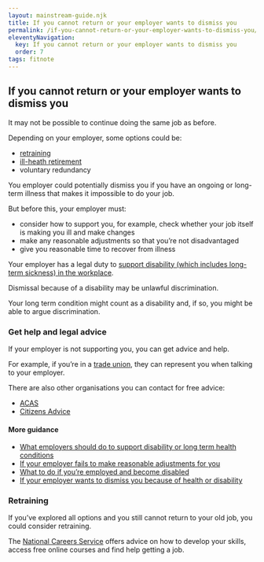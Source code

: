 ```yaml
---
layout: mainstream-guide.njk
title: If you cannot return or your employer wants to dismiss you
permalink: /if-you-cannot-return-or-your-employer-wants-to-dismiss-you/
eleventyNavigation:
  key: If you cannot return or your employer wants to dismiss you
  order: 7
tags: fitnote
---
```


## If you cannot return or your employer wants to dismiss you

It may not be possible to continue doing the same job as before.

Depending on your employer, some options could be:

- [retraining](#retraining)
- [ill-heath retirement](https://moneyhelper.org.uk/en/pensions-and-retirement/taking-your-pension/early-retirement-because-of-illness-sickness-or-disability/)
- voluntary redundancy

You employer could potentially dismiss you if you have an ongoing or long-term illness that makes it impossible to do your job.

But before this, your employer must:

- consider how to support you, for example, check whether your job itself is making you ill and make changes
- make any reasonable adjustments so that you’re not disadvantaged
- give you reasonable time to recover from illness

Your employer has a legal duty to [support disability (which includes long-term sickness) in the workplace](https://gov.uk/rights-disabled-person/employment/).

Dismissal because of a disability may be unlawful discrimination.

Your long term condition might count as a disability and, if so, you might be able to argue discrimination.

### Get help and legal advice

If your employer is not supporting you, you can get advice and help.

For example, if you’re in a [trade union](https://gov.uk/join-trade-union/), they can represent you when talking to your employer.

There are also other organisations you can contact for free advice:

- [ACAS](https://acas.org.uk/)
- [Citizens Advice](https://citizensadvice.org.uk/)

#### More guidance

- [What employers should do to support disability or long term health conditions](https://acas.org.uk/supporting-disabled-people/how-an-employer-should-support-disabled-people/)
- [If your employer fails to make reasonable adjustments for you](https://acas.org.uk/reasonable-adjustments/if-an-employer-does-not-make-reasonable-adjustments/)
- [What to do if you’re employed and become disabled](https://gov.uk/if-you-become-disabled/if-youre-in-employment-and-become-disabled/)
- [If your employer wants to dismiss you because of health or disability](https://citizensadvice.org.uk/work/dismissal/check-your-rights-if-youre-dismissed/if-your-employer-wants-to-dismiss-you-because-of-long-term-sickness/)

### Retraining

If you’ve explored all options and you still cannot return to your old job, you could consider retraining.

The [National Careers Service](https://nationalcareers.service.gov.uk/careers-advice/advice-for-if-you-lose-your-job/) offers advice on how to develop your skills, access free online courses and find help getting a job.

